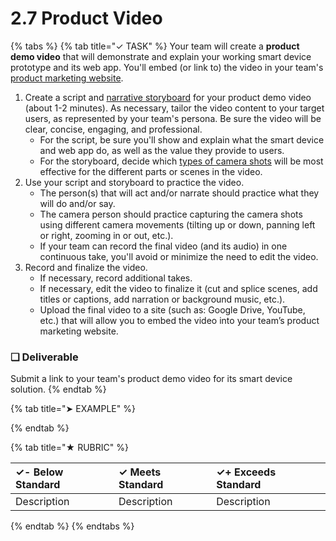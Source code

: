 # 2.7 Product Video

{% tabs %}
{% tab title="✓ TASK" %}
Your team will create a **product demo video** that will demonstrate and explain your working smart device prototype and its web app. You'll embed \(or link to\) the video in your team's [product marketing website](2.6-product-website.md).

1. Create a script and [narrative storyboard](https://docs.idew.org/principles-and-practices/practices/design-practices/narrative-storyboards) for your product demo video \(about 1-2 minutes\). As necessary, tailor the video content to your target users, as represented by your team's persona. Be sure the video will be clear, concise, engaging, and professional.
   * For the script, be sure you'll show and explain what the smart device and web app do, as well as the value they provide to users.
   * For the storyboard, decide which [types of camera shots](https://docs.idew.org/principles-and-practices/practices/design-practices/narrative-storyboards#types-of-camera-shots) will be most effective for the different parts or scenes in the video.
2. Use your script and storyboard to practice the video.
   * The person\(s\) that will act and/or narrate should practice what they will do and/or say.
   * The camera person should practice capturing the camera shots using different camera movements \(tilting up or down, panning left or right, zooming in or out, etc.\).
   * If your team can record the final video \(and its audio\) in one continuous take, you'll avoid or minimize the need to edit the video.
3. Record and finalize the video.
   * If necessary, record additional takes.
   * If necessary, edit the video to finalize it \(cut and splice scenes, add titles or captions, add narration or background music, etc.\).
   * Upload the final video to a site \(such as: Google Drive, YouTube, etc.\) that will allow you to embed the video into your team’s product marketing website.

### **❏ Deliverable**

Submit a link to your team's product demo video for its smart device solution.
{% endtab %}

{% tab title="➤ EXAMPLE" %}

{% endtab %}

{% tab title="★ RUBRIC" %}


| **✓- Below Standard** | **✓ Meets Standard** | **✓+ Exceeds Standard** |
| :--- | :--- | :--- |
| Description | Description | Description |
{% endtab %}
{% endtabs %}

